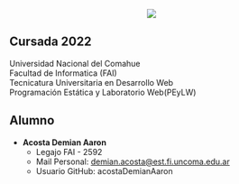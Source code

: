 <p align="center">
  <img src=[![PEyLW.png](https://i.postimg.cc/wMTYdGLx/PEyLW.png)](https://postimg.cc/47MS6wWj) />
</p>

## Cursada 2022

Universidad Nacional del Comahue  
Facultad de Informatica (FAI)  
Tecnicatura Universitaria en Desarrollo Web  
Programación Estática y Laboratorio Web(PEyLW)   

## Alumno
- **Acosta Demian Aaron**
    - Legajo FAI - 2592
    - Mail Personal: demian.acosta@est.fi.uncoma.edu.ar
    - Usuario GitHub: acostaDemianAaron
